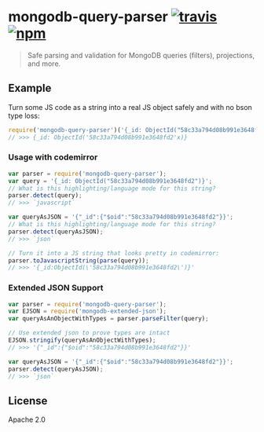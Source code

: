 # mongodb-query-parser [![travis][travis_img]][travis_url] [![npm][npm_img]][npm_url]

> Safe parsing and validation for MongoDB queries (filters), projections, and more.

## Example

Turn some JS code as a string into a real JS object safely and with no bson type loss:

```javascript
require('mongodb-query-parser')('{_id: ObjectId("58c33a794d08b991e3648fd2")}');
// >>> {_id: ObjectId('58c33a794d08b991e3648fd2'x)}
```

### Usage with codemirror

```javascript
var parser = require('mongodb-query-parser');
var query = '{_id: ObjectId("58c33a794d08b991e3648fd2")}';
// What is this highlighting/language mode for this string?
parser.detect(query);
// >>> `javascript`

var queryAsJSON = '{"_id":{"$oid":"58c33a794d08b991e3648fd2"}}';
// What is this highlighting/language mode for this string?
parser.detect(queryAsJSON);
// >>> `json`

// Turn it into a JS string that looks pretty in codemirror:
parser.toJavascriptString(parse(query));
// >>> '{_id:ObjectId(\'58c33a794d08b991e3648fd2\')}'
```

### Extended JSON Support

```javascript
var parser = require('mongodb-query-parser');
var EJSON = require('mongodb-extended-json');
var queryAsAnObjectWithTypes = parser.parseFilter(query);

// Use extended json to prove types are intact
EJSON.stringify(queryAsAnObjectWithTypes);
// >>> '{"_id":{"$oid":"58c33a794d08b991e3648fd2"}}'

var queryAsJSON = '{"_id":{"$oid":"58c33a794d08b991e3648fd2"}}';
parser.detect(queryAsJSON);
// >>> `json`
```

## License

Apache 2.0

[travis_img]: https://img.shields.io/travis/mongodb-js/query-parser.svg
[travis_url]: https://travis-ci.org/mongodb-js/query-parser
[npm_img]: https://img.shields.io/npm/v/mongodb-query-parser.svg
[npm_url]: https://npmjs.org/package/mongodb-query-parser
